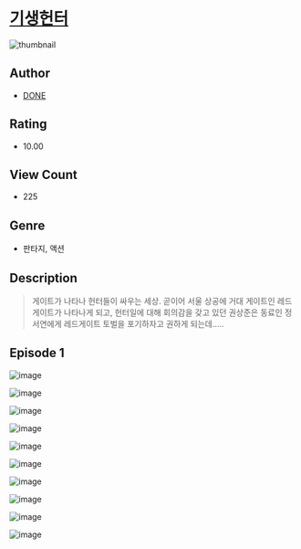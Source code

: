 # [기생헌터](https://comic.naver.com/challenge/list?titleId=810070)
![thumbnail](https://image-comic.pstatic.net/user_contents_data/challenge_comic/2023/05/23/336825/upload_3558798499994952752_480x623.jpeg)

## Author
- [DONE](https://comic.naver.com/artistTitle?id=336825)

## Rating
- 10.00

## View Count
- 225

## Genre
- 판타지, 액션

## Description
> 게이트가 나타나 헌터들이 싸우는 세상. 곧이어 서울 상공에 거대 게이트인 레드게이트가 나타나게 되고, 헌터일에 대해 회의감을 갖고 있던 권상준은 동료인 정서연에게 레드게이트 토벌을 포기하자고 권하게 되는데.....


## Episode 1
![image](https://image-comic.pstatic.net/user_contents_data/challenge_comic/2023/05/23/336825/upload_7293915378767640373.jpeg)

![image](https://image-comic.pstatic.net/user_contents_data/challenge_comic/2023/05/23/336825/upload_3546361924003640112.jpeg)

![image](https://image-comic.pstatic.net/user_contents_data/challenge_comic/2023/05/23/336825/upload_3546360832229193785.jpeg)

![image](https://image-comic.pstatic.net/user_contents_data/challenge_comic/2023/05/23/336825/upload_4062863896912409185.jpeg)

![image](https://image-comic.pstatic.net/user_contents_data/challenge_comic/2023/05/23/336825/upload_3919029106615202360.jpeg)

![image](https://image-comic.pstatic.net/user_contents_data/challenge_comic/2023/05/23/336825/upload_3689117934583821622.jpeg)

![image](https://image-comic.pstatic.net/user_contents_data/challenge_comic/2023/05/23/336825/upload_7016948189260560229.jpeg)

![image](https://image-comic.pstatic.net/user_contents_data/challenge_comic/2023/05/23/336825/upload_4050198656952198241.jpeg)

![image](https://image-comic.pstatic.net/user_contents_data/challenge_comic/2023/05/23/336825/upload_7219382572833452592.jpeg)

![image](https://image-comic.pstatic.net/user_contents_data/challenge_comic/2023/05/23/336825/upload_3762820403013498932.jpeg)
